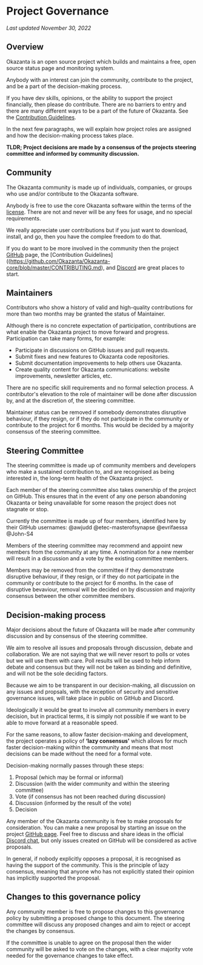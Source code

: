 # Project Governance
*Last updated November 30, 2022*

## Overview

Okazanta is an open source project which builds and maintains a free, open source status page and monitoring system. 

Anybody with an interest can join the community, contribute to the project, and be a part of the decision-making process. 

If you have dev skills, opinions, or the ability to support the project financially, then please do contribute. There are no barriers to entry and there are many different ways to be a part of the future of Okazanta. See the [Contribution Guidelines](https://github.com/Okazanta/Okazanta-core/blob/master/CONTRIBUTING.md). 

In the next few paragraphs, we will explain how project roles are assigned and how the decision-making process takes place.

__TLDR; Project decisions are made by a consensus of the projects steering committee and informed by community discussion.__

## Community

The Okazanta community is made up of individuals, companies, or groups who use and/or contribute to the Okazanta software.

Anybody is free to use the core Okazanta software within the terms of the [license](https://github.com/Okazanta/Okazanta-core/blob/master/LICENSE). There are not and never will be any fees for usage, and no special requirements.

We really appreciate user contributions but if you just want to download, install, and go, then you have the complee freedom to do that.

If you do want to be more involved in the community then the project [GitHub](https://github.com/Okazanta/Okazanta-core) page, the [Contribution Guidelines]((https://github.com/Okazanta/Okazanta-core/blob/master/CONTRIBUTING.md), and [Discord](https://discord.gg/4CtKuuHrqJ) are great places to start.

## Maintainers

Contributors who show a history of valid and high-quality contributions for more than two months may be granted the status of Maintainer.

Although there is no concrete expectation of participation, contributions are what enable the Okazanta project to move forward and progress. Participation can take many forms, for example:

* Participate in discussions on GitHub issues and pull requests.
* Submit fixes and new features to Okazanta code repositories.
* Submit documentation improvements to help others use Okazanta.
* Create quality content for Okazanta communications: website improvements, newsletter articles, etc.

There are no specific skill requirements and no formal selection process. A contributor's elevation to the role of maintainer will be done after discussion by, and at the discretion of, the steering committee.

Maintainer status can be removed if somebody demonstrates disruptive behaviour, if they resign, or if they do not participate in the community or contribute to the project for 6 months. This would be decided by a majority consensus of the steering committee.

## Steering Committee

The steering committee is made up of community members and developers who make a sustained contribution to, and are recognised as being interested in, the long-term health of the Okazanta project. 

Each member of the steering committee also takes ownership of the project on GitHub. This ensures that in the event of any one person abandoning Okazanta or being unavailable for some reason the project does not stagnate or stop.

Currently the committee is made up of four members, identified here by their GitHub usernames:
@awjudd
@etec-masterofsynapse
@evrifaessa
@John-S4

Members of the steering committee may recommend and appoint new members from the community at any time. A nomination for a new member will result in a discussion and a vote by the existing committee members. 

Members may be removed from the committee if they demonstrate disruptive behaviour, if they resign, or if they do not participate in the community or contribute to the project for 6 months. In the case of disruptive bevaviour, removal will be decided on by discussion and majority consensus between the other committee members. 

## Decision-making process

Major decisions about the future of Okazanta will be made after community discussion and by consensus of the steering committee. 

We aim to resolve all issues and proposals through discussion, debate and collaboration. We are not saying that we will never resort to polls or votes but we will use them with care. Poll results will be used to help inform debate and consensus but they will not be taken as binding and definitive, and will not be the sole deciding factors.

Because we aim to be transparent in our decision-making, all discussion on any issues and propsals, with the exception of security and sensitive governance issues, will take place in public on GitHub and Discord.

Ideologically it would be great to involve all community members in every decision, but in practical terms, it is simply not possible if we want to be able to move forward at a reasonable speed.

For the same reasons, to allow faster decision-making and development, the project operates a policy of **‘lazy consensus'** which allows for much faster decision-making within the community and means that most decisions can be made without the need for a formal vote.

Decision-making normally passes through these steps:

1. Proposal (which may be formal or informal)
1. Discussion (with the wider community and within the steering committee)
1. Vote (if consensus has not been reached during discussion)
1. Discussion (informed by the result of the vote)
1. Decision

Any member of the Okazanta community is free to make proposals for consideration. You can make a new proposal by starting an issue on the project [GitHub page](https://github.com/Okazanta/Okazanta-core). Feel free to discuss and share ideas in the official [Discord chat](https://discord.gg/4CtKuuHrqJ), but only issues created on GitHub will be considered as active proposals.

In general, if nobody explicitly opposes a proposal, it is recognised as having the support of the community. This is the principle of lazy consensus, meaning that anyone who has not explicitly stated their opinion has implicitly supported the proposal. 

## Changes to this governance policy

Any community member is free to propose changes to this governance policy by submitting a proposed change to this document. The steering committee will discuss any proposed changes and aim to reject or accept the changes by consensus.

If the committee is unable to agree on the proposal then the wider community will be asked to vote on the changes, with a clear majority vote needed for the governance changes to take effect.
